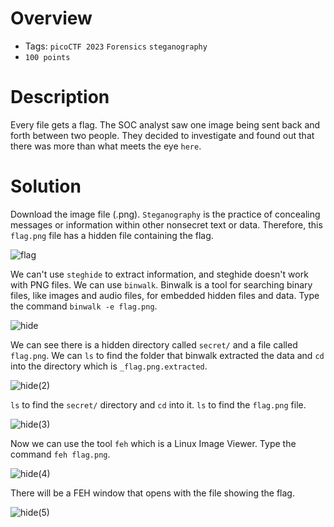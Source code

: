 # Overview
- Tags: `picoCTF 2023` `Forensics` `steganography`
- `100 points`

# Description
Every file gets a flag.
The SOC analyst saw one image being sent back and forth between two people. They decided to investigate and found out that there was more than what meets the eye `here`.

# Solution
Download the image file (.png). `Steganography` is the practice of concealing messages or information within other nonsecret text or data. Therefore, this `flag.png` file has a hidden file containing the flag.

![flag](https://github.com/Bsnookie9/picoCTF-2023-WriteUp/assets/106827110/54a551ec-c8a8-4fdd-9427-46995ebdb4e3)

We can't use `steghide` to extract information, and steghide doesn't work with PNG files. We can use `binwalk`. Binwalk is a tool for searching binary files, like images and audio files, for embedded hidden files and data. Type the command `binwalk -e flag.png`.

![hide](https://github.com/Bsnookie9/picoCTF-2023-WriteUp/assets/106827110/a6a33802-2d96-49f5-9f01-ab8df2efe508)

We can see there is a hidden directory called `secret/` and a file called `flag.png`. We can `ls` to find the folder that binwalk extracted the data and `cd` into the directory which is `_flag.png.extracted`.

![hide(2)](https://github.com/Bsnookie9/picoCTF-2023-WriteUp/assets/106827110/68802090-7ff1-48cb-af92-310288058d68)

`ls` to find the `secret/` directory and `cd` into it. `ls` to find the `flag.png` file.

![hide(3)](https://github.com/Bsnookie9/picoCTF-2023-WriteUp/assets/106827110/36189998-999d-4197-af69-a391d07017be)

Now we can use the tool `feh` which is a Linux Image Viewer. Type the command `feh flag.png`.

![hide(4)](https://github.com/Bsnookie9/picoCTF-2023-WriteUp/assets/106827110/f1cd2054-59b7-4b08-8775-06e0026b6910)

There will be a FEH window that opens with the file showing the flag.

![hide(5)](https://github.com/Bsnookie9/picoCTF-2023-WriteUp/assets/106827110/232a76d3-0aec-406a-bc25-7e573610c93e)
